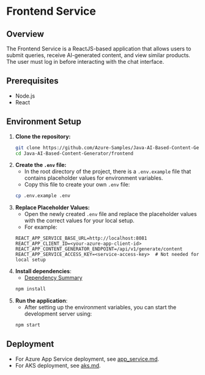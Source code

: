 # Frontend Service

## Overview
The Frontend Service is a ReactJS-based application that allows users to submit queries, receive AI-generated content, and view similar products. The user must log in before interacting with the chat interface.

## Prerequisites
- Node.js
- React

## Environment Setup
1. **Clone the repository:**
   ```bash
   git clone https://github.com/Azure-Samples/Java-AI-Based-Content-Generator
   cd Java-AI-Based-Content-Generator/frontend
   ```
2. **Create the `.env` file:**
   * In the root directory of the project, there is a `.env.example` file that contains placeholder values for environment variables.
   * Copy this file to create your own `.env` file:
   ```bash
   cp .env.example .env
   ```
3. **Replace Placeholder Values:**
   * Open the newly created `.env` file and replace the placeholder values with the correct values for your local setup.
   * For example:
   ```properties
   REACT_APP_SERVICE_BASE_URL=http://localhost:8081
   REACT_APP_CLIENT_ID=<your-azure-app-client-id>
   REACT_APP_CONTENT_GENERATOR_ENDPOINT=/api/v1/generate/content
   REACT_APP_SERVICE_ACCESS_KEY=<service-access-key>  # Not needed for local setup
   ```
4. **Install dependencies**:
   * [Dependency Summary](dependencies-summary.md)
    ```bash
    npm install
    ```
5. **Run the application**:
   * After setting up the environment variables, you can start the development server using:
    ```bash
    npm start
    ```

## Deployment
- For Azure App Service deployment, see [app_service.md](./app_service.md).
- For AKS deployment, see [aks.md](./aks.md).
